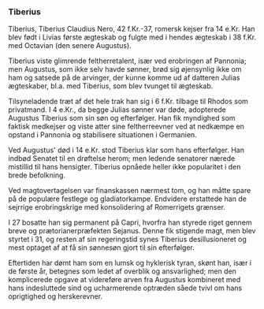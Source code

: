 ### Tiberius


Tiberius, Tiberius Claudius Nero, 42 f.Kr.-37, romersk kejser fra 14 e.Kr. Han blev født i Livias første ægteskab og fulgte med i hendes ægteskab i 38 f.Kr. med Octavian (den senere Augustus).

Tiberius viste glimrende feltherretalent, især ved erobringen af Pannonia; men Augustus, som ikke selv havde sønner, brød sig øjensynlig ikke om ham og satsede på de arvinger, der kunne komme ud af datteren Julias ægteskaber, bl.a. med Tiberius, som blev tvunget til ægteskab.

Tilsyneladende træt af det hele trak han sig i 6 f.Kr. tilbage til Rhodos som privatmand. I 4 e.Kr., da begge Julias sønner var døde, adopterede Augustus Tiberius som sin søn og efterfølger. Han fik myndighed som faktisk medkejser og viste atter sine feltherreevner ved at nedkæmpe en opstand i Pannonia og stabilisere situationen i Germanien.

Ved Augustus' død i 14 e.Kr. stod Tiberius klar som hans efterfølger. Han indbød Senatet til en drøftelse herom; men ledende senatorer nærede mistillid til hans hensigter. Tiberius opnåede heller ikke popularitet i den brede befolkning.

Ved magtovertagelsen var finanskassen nærmest tom, og han måtte spare på de populære festlege og gladiatorkampe. Endvidere erstattede han de sejrrige erobringskrige med konsolidering af Romerrigets grænser.

I 27 bosatte han sig permanent på Capri, hvorfra han styrede riget gennem breve og prætorianerpræfekten Sejanus. Denne fik stigende magt, men blev styrtet i 31, og resten af sin regeringstid synes Tiberius desillusioneret og mest optaget af at få sin sønnesøn gjort til sin efterfølger.

Eftertiden har dømt ham som en lumsk og hyklerisk tyran, skønt han, især i de første år, betegnes som ledet af overblik og ansvarlighed; men den komplicerede opgave at videreføre arven fra Augustus kombineret med hans indesluttede sind og ucharmerende optræden såede tvivl om hans oprigtighed og herskerevner.